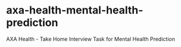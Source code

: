 # axa-health-mental-health-prediction
AXA Health - Take Home Interview Task for Mental Health Prediction
